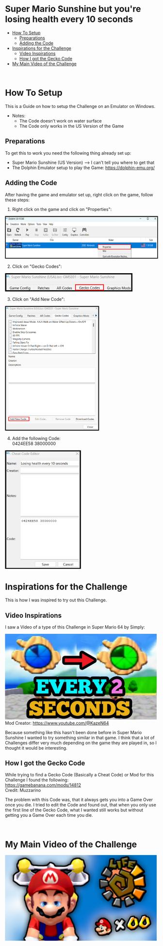 # Super Mario Sunshine but you're losing health every 10 seconds #
- [How To Setup](#How-To-Setup)
  - [Preparations](#Preparations)
  - [Adding the Code](#Adding-the-Code)
- [Inspirations for the Challenge](#Inspirations-for-the-Challenge)
  - [Video Inspirations](#Video-Inspirations)
  - [How I got the Gecko Code](#How-I-got-the-Gecko-Code)
- [My Main Video of the Challenge](#My-Main-Video-of-the-Challenge)

<br>

# How To Setup # 
This is a Guide on how to setup the Challenge on an Emulator on Windows.

  - Notes:
    - The Code doesn't work on water surface
    - The Code only works in the US Version of the Game

## Preparations ##
To get this to work you need the following thing already set up:
* Super Mario Sunshine (US Version) --> I can't tell you where to get that
* The Dolphin Emulator setup to play the Game: https://dolphin-emu.org/

## Adding the Code ##
After having the game and emulator set up, right click on the game, follow these steps:

1. Right click on the game and click on "Properties": <br>
<img src="Images/Properties.png" width="700" height="140">

2. Click on "Gecko Codes": <br>
<img src="Images/Gecko Codes.png" width="420" height="60">

3. Click on "Add New Code": <br>
<img src="Images/Add New Code.png" width="310" height="410">

4. Add the following Code: <br>
0424EE58 38000000 <br>
<img src="Images/Adding Code.png" width="250" height="390">

<br>

# Inspirations for the Challenge #
This is how I was inspired to try out this Challenge.

## Video Inspirations ##
I saw a Video of a type of this Challenge in Super Mario 64 by Simply:

<a href="https://www.youtube.com/watch?v=saQJELvPf4M"><img src="Images/Simply Thumbnail.jpg" width="500" height="281.25"></a>
<br>Mod Creator: https://www.youtube.com/@KazeN64

Because something like this hasn't been done before in Super Mario Sunshine I wanted to try something similar in that game. I think that a lot of Challenges differ very much depending on the game they are played in, so I thought it would be interesting.

## How I got the Gecko Code ##
While trying to find a Gecko Code (Basically a Cheat Code) or Mod for this Challenge I found the following: <br>
https://gamebanana.com/mods/14812 <br>
Credit: Muzzarino

The problem with this Code was, that it always gets you into a Game Over once you die. I tried to edit the Code and found out, that when you only use the first line of the Gecko Code, what I wanted still works but without getting you a Game Over each time you die.

<br>

# My Main Video of the Challenge #
<a href="https://www.youtube.com/watch?v=QkO5aLD4ASk"><img src="Images/Video Thumbnail.png" width="500" height="281.25"></a>

